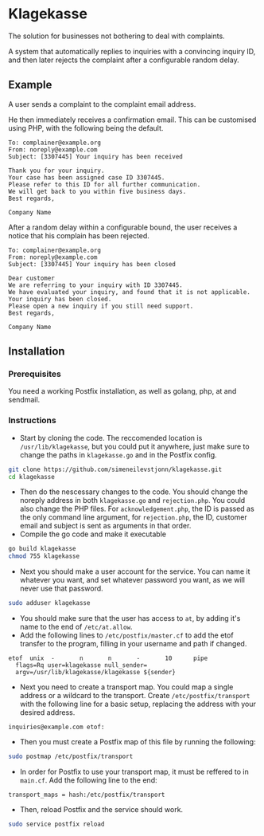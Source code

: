 # Klagekasse
The solution for businesses not bothering to deal with complaints.

A system that automatically replies to inquiries with a convincing inquiry ID, and then later rejects the complaint after a configurable random delay.

## Example

A user sends a complaint to the complaint email address.

He then immediately receives a confirmation email. This can be customised using PHP, with the following being the default.
```
To: complainer@example.org
From: noreply@example.com
Subject: [3307445] Your inquiry has been received

Thank you for your inquiry. 
Your case has been assigned case ID 3307445.
Please refer to this ID for all further communication.
We will get back to you within five business days. 
Best regards,

Company Name 

```

After a random delay within a configurable bound, the user receives a notice that his complain has been rejected.
```
To: complainer@example.org
From: noreply@example.com
Subject: [3307445] Your inquiry has been closed

Dear customer 
We are referring to your inquiry with ID 3307445. 
We have evaluated your inquiry, and found that it is not applicable. 
Your inquiry has been closed.
Please open a new inquiry if you still need support. 
Best regards,

Company Name 
```

## Installation

### Prerequisites
You need a working Postfix installation, as well as golang, php, at and sendmail.


### Instructions
- Start by cloning the code. The reccomended location is `/usr/lib/klagekasse`, but you could put it anywhere, just make sure to change the paths in `klagekasse.go` and in the Postfix config.
```bash
git clone https://github.com/simeneilevstjonn/klagekasse.git
cd klagekasse
```
- Then do the nescessary changes to the code. You should change the noreply address in both `klagekasse.go` and `rejection.php`. You could also change the PHP files. For `acknowledgement.php`, the ID is passed as the only command line argument, for `rejection.php`, the ID, customer email and subject is sent as arguments in that order.
- Compile the go code and make it executable
```bash
go build klagekasse
chmod 755 klagekasse
```
- Next you should make a user account for the service. You can name it whatever you want, and set whatever password you want, as we will never use that password.
```bash
sudo adduser klagekasse
```
- You should make sure that the user has access to `at`, by adding it's name to the end of `/etc/at.allow`.
- Add the following lines to `/etc/postfix/master.cf` to add the etof transfer to the program, filling in your username and path if changed.
```
etof  unix  -       n       n       -       10      pipe
  flags=Rq user=klagekasse null_sender=
  argv=/usr/lib/klagekasse/klagekasse ${sender}
```
- Next you need to create a transport map. You could map a single address or a wildcard to the transport. Create `/etc/postfix/transport` with the following line for a basic setup, replacing the address with your desired address.
```
inquiries@example.com etof:
```
- Then you must create a Postfix map of this file by running the following:
```bash
sudo postmap /etc/postfix/transport
```
- In order for Postfix to use your transport map, it must be reffered to in `main.cf`. Add the following line to the end:
```
transport_maps = hash:/etc/postfix/transport
```
- Then, reload Postfix and the service should work.
```bash
sudo service postfix reload
```


